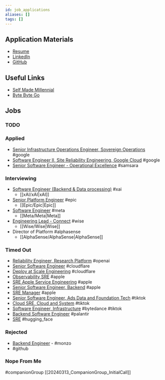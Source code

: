 ```yaml
---
id: job_applications
aliases: []
tags: []
---
```


## Application Materials

- [Resume](https://docs.google.com/document/d/19o6cy4JX0OI2LbTbgbu3XY2w5ttl8e-BwDrW6abitk0/edit#heading=h.nowr0u2bye1s)
- [LinkedIn](https://www.linkedin.com/in/dominicgreen/)
- [GitHub](https://github.com/domgreen/)

## Useful Links
- [Self Made Millennial](https://www.youtube.com/@SelfMadeMillennial)
- [Byte Byte Go](https://www.youtube.com/@ByteByteGo)
## Jobs

### TODO

### Applied

- [Senior Infrastructure Operations Engineer, Sovereign Operations](https://www.google.com/about/careers/applications/jobs/results/99043585782883014-senior-infrastructure-operations-engineer-sovereign-operations?location=London%2C%20UK&q=%22Engineer%22) #google
- [Software Engineer II, Site Reliability Engineering, Google Cloud](https://www.google.com/about/careers/applications/jobs/results/135837819055547078-software-engineer-ii-site-reliability-engineering-google-cloud?location=London,+UK&q=%22Engineer%22) #google 
- [Senior Software Engineer - Operational Excellence](https://boards.greenhouse.io/samsara/jobs/5692786?gh_jid=5692786&gh_src=78a986131us) #samsara

### Interviewing

- [Software Engineer (Backend & Data processing)](https://boards.greenhouse.io/xai/jobs/4276949007) #xai
	- [[xAI/xAI|xAI]]
- [Senior Platform Engineer](https://www.epicgames.com/site/en-US/careers/jobs/5045471004?lang=en-US) #epic 
	- [[Epic/Epic|Epic]]
- [Software Engineer](https://www.metacareers.com/profile/home) #meta
	- [[Meta/Meta|Meta]]
- [Engineering Lead - Connect](https://www.wise.jobs/role/5662198-engineering-lead-connect/) #wise 
	- [[Wise/Wise|Wise]]
- Director of Platform #alphasense 
	- [[AlphaSense/AlphaSense|AlphaSense]]

### Timed Out

- [Reliability Engineer, Research Platform](https://openai.com/careers/reliability-engineer-research-platform) #openai
- [Senior Software Engineer](https://boards.greenhouse.io/cloudflare/jobs/5579911?gh_jid=5579911) #cloudflare
- [Deploy at Scale Engineering](https://boards.greenhouse.io/cloudflare/jobs/5665618?gh_jid=5665618) #cloudflare
- [Observability SRE](https://jobs.apple.com/en-gb/details/200537110/Observability-Site-Reliability-Engineer) #apple
- [SRE Apple Service Engineering](https://jobs.apple.com/en-gb/details/200538240/Site-Reliability-Engineer,-Apple-Services-Engineering-ASE-) #apple
- [Senior Software Engineer, Backend](https://jobs.apple.com/en-gb/details/200516376/Senior-Software-Engineer,-Backend) #apple
- [SRE Manager](https://jobs.apple.com/en-gb/details/200528472/Site-Reliability-Engineering-Manager,-Apple-Services-Engineering-ASE-) #apple
- [Senior Software Engineer, Ads Data and Foundation Tech](https://careers.tiktok.com/position/7223040418598095165/detail) #tiktok
- [Cloud SRE, Cloud and System](https://careers.tiktok.com/position/7270255214413121853/detail) #tiktok
- [Software Engineer, Infrastructure](https://jobs.bytedance.com/en/position/6954028779976100109/detail) #bytedance #tiktok
- [Backend Software Engineer](https://jobs.lever.co/palantir/f70cdff7-c62f-4b73-a136-909e5e3d1891) #palantir
- [SRE](https://apply.workable.com/huggingface/j/5EC160CEFB/) #hugging_face
### Rejected

- [Backend Engineer](https://boards.greenhouse.io/monzo/jobs/5272421) - #monzo
- #github 

### Nope From Me

#companionGroup [[20240313_CompanionGroup_InitialCall]]
